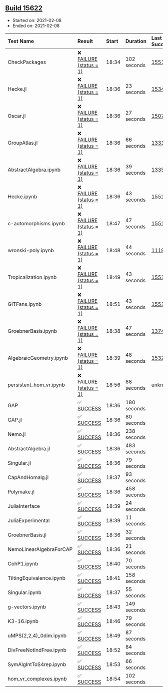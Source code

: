 ## [Build 15622](https://oscarci.mathematik.uni-kl.de/job/oscar/15622/)

* Started on: 2021-02-08
* Ended on: 2021-02-08

| Test Name    | Result | Start | Duration | Last Success | First Failure |
|:-------------|:-------|:------|:---------|:-------------|:--------------|
| CheckPackages | ❌ [FAILURE (status = 1)](https://oscarci.mathematik.uni-kl.de/job/oscar/15622/artifact/logs/build-15622/CheckPackages.log) | 18:34 | 102 seconds | [15514](https://oscarci.mathematik.uni-kl.de/job/oscar/15514/) | [15515](https://oscarci.mathematik.uni-kl.de/job/oscar/15515/) |
| Hecke.jl | ❌ [FAILURE (status = 1)](https://oscarci.mathematik.uni-kl.de/job/oscar/15622/artifact/logs/build-15622/Hecke.jl.log) | 18:36 | 23 seconds | [15344](https://oscarci.mathematik.uni-kl.de/job/oscar/15344/) | [15348](https://oscarci.mathematik.uni-kl.de/job/oscar/15348/) |
| Oscar.jl | ❌ [FAILURE (status = 1)](https://oscarci.mathematik.uni-kl.de/job/oscar/15622/artifact/logs/build-15622/Oscar.jl.log) | 18:36 | 27 seconds | [15079](https://oscarci.mathematik.uni-kl.de/job/oscar/15079/) | [15080](https://oscarci.mathematik.uni-kl.de/job/oscar/15080/) |
| GroupAtlas.jl | ❌ [FAILURE (status = 1)](https://oscarci.mathematik.uni-kl.de/job/oscar/15622/artifact/logs/build-15622/GroupAtlas.jl.log) | 18:36 | 66 seconds | [13311](https://oscarci.mathematik.uni-kl.de/job/oscar/13311/) | [13312](https://oscarci.mathematik.uni-kl.de/job/oscar/13312/) |
| AbstractAlgebra.ipynb | ❌ [FAILURE (status = 1)](https://oscarci.mathematik.uni-kl.de/job/oscar/15622/artifact/logs/build-15622/AbstractAlgebra.ipynb.log) | 18:36 | 39 seconds | [13355](https://oscarci.mathematik.uni-kl.de/job/oscar/13355/) | [13356](https://oscarci.mathematik.uni-kl.de/job/oscar/13356/) |
| Hecke.ipynb | ❌ [FAILURE (status = 1)](https://oscarci.mathematik.uni-kl.de/job/oscar/15622/artifact/logs/build-15622/Hecke.ipynb.log) | 18:36 | 43 seconds | [15514](https://oscarci.mathematik.uni-kl.de/job/oscar/15514/) | [15515](https://oscarci.mathematik.uni-kl.de/job/oscar/15515/) |
| c-automorphisms.ipynb | ❌ [FAILURE (status = 1)](https://oscarci.mathematik.uni-kl.de/job/oscar/15622/artifact/logs/build-15622/c-automorphisms.ipynb.log) | 18:47 | 47 seconds | [15514](https://oscarci.mathematik.uni-kl.de/job/oscar/15514/) | [15515](https://oscarci.mathematik.uni-kl.de/job/oscar/15515/) |
| wronski-poly.ipynb | ❌ [FAILURE (status = 1)](https://oscarci.mathematik.uni-kl.de/job/oscar/15622/artifact/logs/build-15622/wronski-poly.ipynb.log) | 18:48 | 44 seconds | [11192](https://oscarci.mathematik.uni-kl.de/job/oscar/11192/) | [11193](https://oscarci.mathematik.uni-kl.de/job/oscar/11193/) |
| Tropicalization.ipynb | ❌ [FAILURE (status = 1)](https://oscarci.mathematik.uni-kl.de/job/oscar/15622/artifact/logs/build-15622/Tropicalization.ipynb.log) | 18:49 | 43 seconds | [15514](https://oscarci.mathematik.uni-kl.de/job/oscar/15514/) | [15515](https://oscarci.mathematik.uni-kl.de/job/oscar/15515/) |
| GITFans.ipynb | ❌ [FAILURE (status = 1)](https://oscarci.mathematik.uni-kl.de/job/oscar/15622/artifact/logs/build-15622/GITFans.ipynb.log) | 18:51 | 43 seconds | [15514](https://oscarci.mathematik.uni-kl.de/job/oscar/15514/) | [15515](https://oscarci.mathematik.uni-kl.de/job/oscar/15515/) |
| GroebnerBasis.ipynb | ❌ [FAILURE (status = 1)](https://oscarci.mathematik.uni-kl.de/job/oscar/15622/artifact/logs/build-15622/GroebnerBasis.ipynb.log) | 18:38 | 47 seconds | [13748](https://oscarci.mathematik.uni-kl.de/job/oscar/13748/) | [13749](https://oscarci.mathematik.uni-kl.de/job/oscar/13749/) |
| AlgebraicGeometry.ipynb | ❌ [FAILURE (status = 1)](https://oscarci.mathematik.uni-kl.de/job/oscar/15622/artifact/logs/build-15622/AlgebraicGeometry.ipynb.log) | 18:39 | 48 seconds | [15322](https://oscarci.mathematik.uni-kl.de/job/oscar/15322/) | [15323](https://oscarci.mathematik.uni-kl.de/job/oscar/15323/) |
| persistent_hom_vr.ipynb | ❌ [FAILURE (status = 1)](https://oscarci.mathematik.uni-kl.de/job/oscar/15622/artifact/logs/build-15622/persistent_hom_vr.ipynb.log) | 18:56 | 88 seconds | unknown | unknown |
| GAP | ✅ [SUCCESS](https://oscarci.mathematik.uni-kl.de/job/oscar/15622/artifact/logs/build-15622/GAP.log) | 18:36 | 180 seconds |  |  |
| GAP.jl | ✅ [SUCCESS](https://oscarci.mathematik.uni-kl.de/job/oscar/15622/artifact/logs/build-15622/GAP.jl.log) | 18:36 | 80 seconds |  |  |
| Nemo.jl | ✅ [SUCCESS](https://oscarci.mathematik.uni-kl.de/job/oscar/15622/artifact/logs/build-15622/Nemo.jl.log) | 18:36 | 238 seconds |  |  |
| AbstractAlgebra.jl | ✅ [SUCCESS](https://oscarci.mathematik.uni-kl.de/job/oscar/15622/artifact/logs/build-15622/AbstractAlgebra.jl.log) | 18:36 | 483 seconds |  |  |
| Singular.jl | ✅ [SUCCESS](https://oscarci.mathematik.uni-kl.de/job/oscar/15622/artifact/logs/build-15622/Singular.jl.log) | 18:36 | 79 seconds |  |  |
| CapAndHomalg.jl | ✅ [SUCCESS](https://oscarci.mathematik.uni-kl.de/job/oscar/15622/artifact/logs/build-15622/CapAndHomalg.jl.log) | 18:37 | 93 seconds |  |  |
| Polymake.jl | ✅ [SUCCESS](https://oscarci.mathematik.uni-kl.de/job/oscar/15622/artifact/logs/build-15622/Polymake.jl.log) | 18:36 | 458 seconds |  |  |
| JuliaInterface | ✅ [SUCCESS](https://oscarci.mathematik.uni-kl.de/job/oscar/15622/artifact/logs/build-15622/JuliaInterface.log) | 18:39 | 24 seconds |  |  |
| JuliaExperimental | ✅ [SUCCESS](https://oscarci.mathematik.uni-kl.de/job/oscar/15622/artifact/logs/build-15622/JuliaExperimental.log) | 18:39 | 11 seconds |  |  |
| GroebnerBasis.jl | ✅ [SUCCESS](https://oscarci.mathematik.uni-kl.de/job/oscar/15622/artifact/logs/build-15622/GroebnerBasis.jl.log) | 18:36 | 32 seconds |  |  |
| NemoLinearAlgebraForCAP | ✅ [SUCCESS](https://oscarci.mathematik.uni-kl.de/job/oscar/15622/artifact/logs/build-15622/NemoLinearAlgebraForCAP.log) | 18:36 | 21 seconds |  |  |
| CohP1.ipynb | ✅ [SUCCESS](https://oscarci.mathematik.uni-kl.de/job/oscar/15622/artifact/logs/build-15622/CohP1.ipynb.log) | 18:40 | 70 seconds |  |  |
| TiltingEquivalence.ipynb | ✅ [SUCCESS](https://oscarci.mathematik.uni-kl.de/job/oscar/15622/artifact/logs/build-15622/TiltingEquivalence.ipynb.log) | 18:41 | 158 seconds |  |  |
| Singular.ipynb | ✅ [SUCCESS](https://oscarci.mathematik.uni-kl.de/job/oscar/15622/artifact/logs/build-15622/Singular.ipynb.log) | 18:37 | 55 seconds |  |  |
| g-vectors.ipynb | ✅ [SUCCESS](https://oscarci.mathematik.uni-kl.de/job/oscar/15622/artifact/logs/build-15622/g-vectors.ipynb.log) | 18:43 | 149 seconds |  |  |
| K3-16.ipynb | ✅ [SUCCESS](https://oscarci.mathematik.uni-kl.de/job/oscar/15622/artifact/logs/build-15622/K3-16.ipynb.log) | 18:46 | 79 seconds |  |  |
| uMPS(2,2,4)_0dim.ipynb | ✅ [SUCCESS](https://oscarci.mathematik.uni-kl.de/job/oscar/15622/artifact/logs/build-15622/uMPS-2-2-4-_0dim.ipynb.log) | 18:49 | 87 seconds |  |  |
| DivFreeNotIndFree.ipynb | ✅ [SUCCESS](https://oscarci.mathematik.uni-kl.de/job/oscar/15622/artifact/logs/build-15622/DivFreeNotIndFree.ipynb.log) | 18:52 | 84 seconds |  |  |
| SymAlgIntToS4rep.ipynb | ✅ [SUCCESS](https://oscarci.mathematik.uni-kl.de/job/oscar/15622/artifact/logs/build-15622/SymAlgIntToS4rep.ipynb.log) | 18:53 | 66 seconds |  |  |
| hom_vr_complexes.ipynb | ✅ [SUCCESS](https://oscarci.mathematik.uni-kl.de/job/oscar/15622/artifact/logs/build-15622/hom_vr_complexes.ipynb.log) | 18:54 | 102 seconds |  |  |
